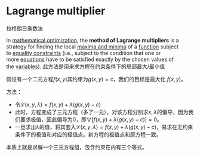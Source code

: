 # Lagrange multiplier
拉格朗日乘数法

In [mathematical optimization](https://en.wikipedia.org/wiki/Mathematical_optimization "Mathematical optimization"), the **method of Lagrange multipliers** is a strategy for finding the local [maxima and minima](https://en.wikipedia.org/wiki/Maxima_and_minima "Maxima and minima") of a [function](https://en.wikipedia.org/wiki/Function_(mathematics) "Function (mathematics)") subject to [equality constraints](https://en.wikipedia.org/wiki/Constraint_(mathematics) "Constraint (mathematics)") (i.e., subject to the condition that one or more [equations](https://en.wikipedia.org/wiki/Equation "Equation") have to be satisfied exactly by the chosen values of the [variables](https://en.wikipedia.org/wiki/Variable_(mathematics) "Variable (mathematics)")).
此方法是用来求方程在约束条件下的局部最大/最小值

假设有一个二元方程$f(x,y)$其约束为$g(x,y)=c$，我们的目标是最大化 $f(x,y)$。

方法：
- 令$\mathcal{L}(x, y, \lambda)=f(x, y)+\lambda (g(x, y)-c)$
- 此时，方程变成了三元方程（多了一元），对该方程分别求$x,\lambda$的偏导，因为我们要求极值，因此偏导为0，即$\nabla[f(x, y)+\lambda(g(x, y)-c)]=0$。
- 一旦求出$\lambda$的值，将其套入$\mathcal{L}(x, y, \lambda)=f(x, y)+\lambda (g(x, y)-c)$，易求在无约束条件下的极值和对应的极值点。新方程的极值点和原方程一致。

本质上就是求解一个三元方程组，包含约束在内有三个等式。



